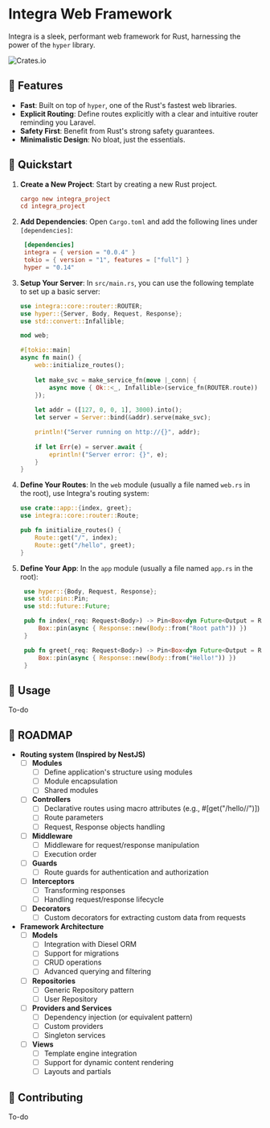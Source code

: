 
# Integra Web Framework

Integra is a sleek, performant web framework for Rust, harnessing the power of the `hyper` library.

![Crates.io](https://img.shields.io/crates/v/integra) 

## 🌟 Features

- **Fast**: Built on top of `hyper`, one of the Rust's fastest web libraries.
- **Explicit Routing**: Define routes explicitly with a clear and intuitive router reminding you Laravel.
- **Safety First**: Benefit from Rust's strong safety guarantees.
- **Minimalistic Design**: No bloat, just the essentials.

## 🚀 Quickstart

1. **Create a New Project**: Start by creating a new Rust project.
   ```toml
   cargo new integra_project
   cd integra_project
   ```

2. **Add Dependencies**: Open `Cargo.toml` and add the following lines under `[dependencies]`:
   ```toml
    [dependencies]
    integra = { version = "0.0.4" }
    tokio = { version = "1", features = ["full"] }
    hyper = "0.14"
   ```

3. **Setup Your Server**: In `src/main.rs`, you can use the following template to set up a basic server:
   ```rust
   use integra::core::router::ROUTER;
   use hyper::{Server, Body, Request, Response};
   use std::convert::Infallible;
   
   mod web;
   
   #[tokio::main]
   async fn main() {
       web::initialize_routes();
       
       let make_svc = make_service_fn(move |_conn| {
           async move { Ok::<_, Infallible>(service_fn(ROUTER.route)) }
       });
       
       let addr = ([127, 0, 0, 1], 3000).into();
       let server = Server::bind(&addr).serve(make_svc);

       println!("Server running on http://{}", addr);
       
       if let Err(e) = server.await {
           eprintln!("Server error: {}", e);
       }
   }
   ```

4. **Define Your Routes**: In the `web` module (usually a file named `web.rs` in the root), use Integra's routing system:
   ```rust
   use crate::app::{index, greet};
   use integra::core::router::Route;

   pub fn initialize_routes() {
       Route::get("/", index);
       Route::get("/hello", greet);
   }
   ```

4. **Define Your App**: In the `app` module (usually a file named `app.rs` in the root):
   ```rust
    use hyper::{Body, Request, Response};
    use std::pin::Pin;
    use std::future::Future;

    pub fn index(_req: Request<Body>) -> Pin<Box<dyn Future<Output = Response<Body>> + Send>> {
        Box::pin(async { Response::new(Body::from("Root path")) })
    }

    pub fn greet(_req: Request<Body>) -> Pin<Box<dyn Future<Output = Response<Body>> + Send>> {
        Box::pin(async { Response::new(Body::from("Hello!")) })
    }
   ```

## 📘 Usage

To-do

## 🎯 ROADMAP 

- **Routing system (Inspired by NestJS)**
  - [ ] **Modules**
    - ☐ Define application's structure using modules
    - ☐ Module encapsulation
    - ☐ Shared modules
  - [ ] **Controllers**
    - ☐ Declarative routes using macro attributes (e.g., #[get("/hello/<name>/<age>")])
    - ☐ Route parameters
    - ☐ Request, Response objects handling
  - [ ] **Middleware**
    - ☐ Middleware for request/response manipulation
    - ☐ Execution order
  - [ ] **Guards**
    - ☐ Route guards for authentication and authorization
  - [ ] **Interceptors**
    - ☐ Transforming responses
    - ☐ Handling request/response lifecycle
  - [ ] **Decorators**
    - ☐ Custom decorators for extracting custom data from requests

- **Framework Architecture**
  - [ ] **Models**
    - ☐ Integration with Diesel ORM
    - ☐ Support for migrations
    - ☐ CRUD operations
    - ☐ Advanced querying and filtering
  - [ ] **Repositories**
    - ☐ Generic Repository pattern
    - ☐ User Repository
  - [ ] **Providers and Services**
    - ☐ Dependency injection (or equivalent pattern)
    - ☐ Custom providers
    - ☐ Singleton services
  - [ ] **Views**
    - ☐ Template engine integration
    - ☐ Support for dynamic content rendering
    - ☐ Layouts and partials

## 🤝 Contributing

To-do
